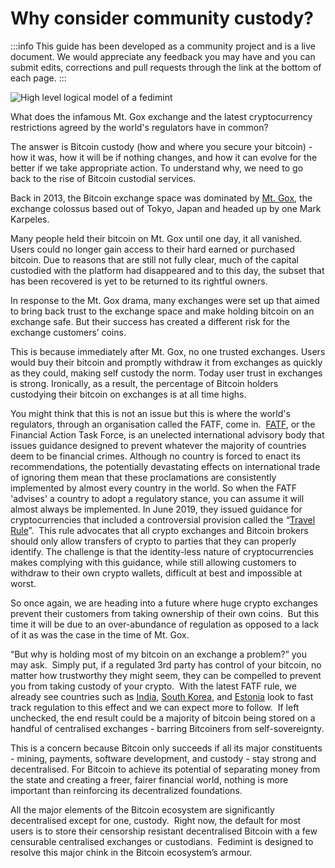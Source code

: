 # Why consider community custody?

:::info
This guide has been developed as a community project and is a live document. We would appreciate any feedback you may have and you can submit edits, corrections and pull requests through the link at the bottom of each page.
:::

![High level logical model of a fedimint](/img/CommunityCustody.png)

What does the infamous Mt. Gox exchange and the latest cryptocurrency restrictions agreed by the world's regulators have in common?

The answer is Bitcoin custody (how and where you secure your bitcoin) - how it was, how it will be if nothing changes, and how it can evolve for the better if we take appropriate action. To understand why, we need to go back to the rise of Bitcoin custodial services.

Back in 2013, the Bitcoin exchange space was dominated by [Mt. Gox](https://en.wikipedia.org/wiki/Mt._Gox), the exchange colossus based out of Tokyo, Japan and headed up by one Mark Karpeles.

Many people held their bitcoin on Mt. Gox until one day, it all vanished.  Users could no longer gain access to their hard earned or purchased bitcoin. Due to reasons that are still not fully clear, much of the capital custodied with the platform had disappeared and to this day, the subset that has been recovered is yet to be returned to its rightful owners.

In response to the Mt. Gox drama, many exchanges were set up that aimed to bring back trust to the exchange space and make holding bitcoin on an exchange safe. But their success has created a different risk for the exchange customers’ coins.

This is because immediately after Mt. Gox, no one trusted exchanges. Users would buy their bitcoin and promptly withdraw it from exchanges as quickly as they could, making self custody the norm. Today user trust in exchanges is strong. Ironically, as a result, the percentage of Bitcoin holders custodying their bitcoin on exchanges is at all time highs.

You might think that this is not an issue but this is where the world's regulators, through an organisation called the FATF, come in.  [FATF](https://en.wikipedia.org/wiki/Financial_Action_Task_Force), or the Financial Action Task Force, is an unelected international advisory body that issues guidance designed to prevent whatever the majority of countries deem to be financial crimes. Although no country is forced to enact its recommendations, the potentially devastating effects on international trade of ignoring them mean that these proclamations are consistently implemented by almost every country in the world. So when the FATF 'advises' a country to adopt a regulatory stance, you can assume it will almost always be implemented. In June 2019, they issued guidance for cryptocurrencies that included a controversial provision called the “[Travel Rule](https://complyadvantage.com/insights/fatf-travel-rule/)”.  This rule advocates that all crypto exchanges and Bitcoin brokers should only allow transfers of crypto to parties that they can properly identify. The challenge is that the identity-less nature of cryptocurrencies makes complying with this guidance, while still allowing customers to withdraw to their own crypto wallets, difficult at best and impossible at worst.

So once again, we are heading into a future where huge crypto exchanges prevent their customers from taking ownership of their own coins.  But this time it will be due to an over-abundance of regulation as opposed to a lack of it as was the case in the time of Mt. Gox.

“But why is holding most of my bitcoin on an exchange a problem?” you may ask.  Simply put, if a regulated 3rd party has control of your bitcoin, no matter how trustworthy they might seem, they can be compelled to prevent you from taking custody of your crypto.  With the latest FATF rule, we already see countries such as [India](https://www.reuters.com/markets/currencies/proposed-india-bill-banning-crypto-payments-could-mean-jail-violations-document-2021-12-07/), [South Korea](https://cointelegraph.com/news/south-korea-crypto-exchanges-to-follow-coinone-in-verifying-private-wallets), and [Estonia](https://www.coindesk.com/policy/2022/01/04/estonia-regulator-says-no-plans-to-ban-crypto/) look to fast track regulation to this effect and we can expect more to follow.  If left unchecked, the end result could be a majority of bitcoin being stored on a handful of centralised exchanges - barring Bitcoiners from self-sovereignty.

This is a concern because Bitcoin only succeeds if all its major constituents - mining, payments, software development, and custody - stay strong and decentralised. For Bitcoin to achieve its potential of separating money from the state and creating a freer, fairer financial world, nothing is more important than reinforcing its decentralized foundations.

All the major elements of the Bitcoin ecosystem are significantly decentralised except for one, custody.  Right now, the default for most users is to store their censorship resistant decentralised Bitcoin with a few censurable centralised exchanges or custodians.  Fedimint is designed to resolve this major chink in the Bitcoin ecosystem’s armour.
